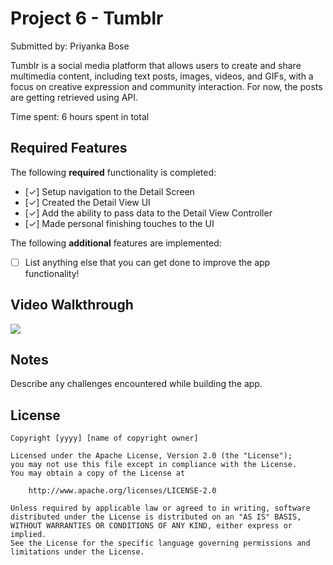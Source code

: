 # Project 6 - Tumblr

Submitted by: Priyanka Bose

Tumblr is a social media platform that allows users to create and share multimedia content, including text posts, images, videos, and GIFs, with a focus on creative expression and community interaction. For now, the posts are getting retrieved using API.

Time spent: 6 hours spent in total

## Required Features

The following **required** functionality is completed:

- [✓] Setup navigation to the Detail Screen
- [✓] Created the Detail View UI
- [✓] Add the ability to pass data to the Detail View Controller
- [✓] Made personal finishing touches to the UI


The following **additional** features are implemented:

- [ ] List anything else that you can get done to improve the app functionality!

## Video Walkthrough

<div>
    <a href="https://www.loom.com/share/d55a01a20137413da5840252e5d2dcb7">
    </a>
    <a href="https://www.loom.com/share/d55a01a20137413da5840252e5d2dcb7">
      <img style="max-width:300px;" src="https://cdn.loom.com/sessions/thumbnails/d55a01a20137413da5840252e5d2dcb7-with-play.gif">
    </a>
  </div>

## Notes

Describe any challenges encountered while building the app.

## License

    Copyright [yyyy] [name of copyright owner]

    Licensed under the Apache License, Version 2.0 (the "License");
    you may not use this file except in compliance with the License.
    You may obtain a copy of the License at

        http://www.apache.org/licenses/LICENSE-2.0

    Unless required by applicable law or agreed to in writing, software
    distributed under the License is distributed on an "AS IS" BASIS,
    WITHOUT WARRANTIES OR CONDITIONS OF ANY KIND, either express or implied.
    See the License for the specific language governing permissions and
    limitations under the License.
